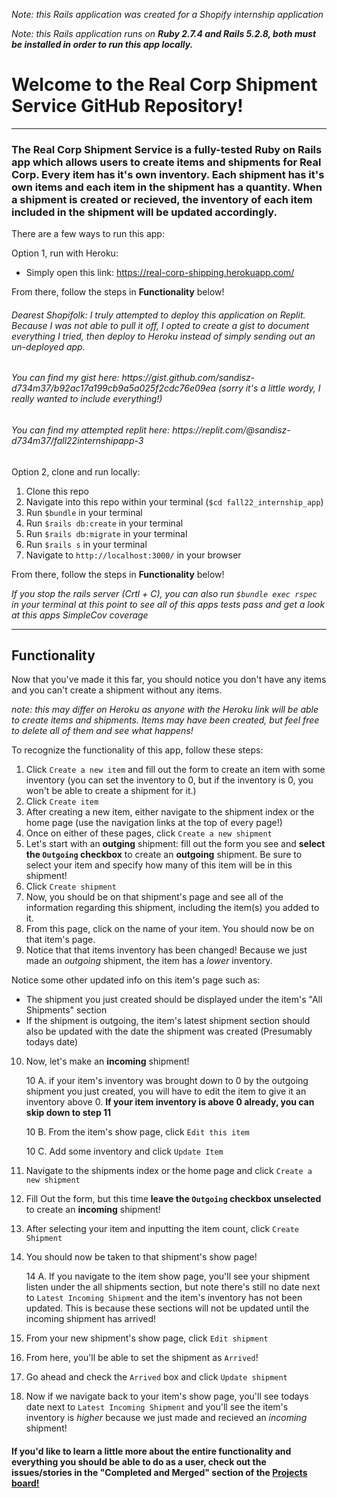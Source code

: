 _Note: this Rails application was created for a Shopify internship application_

_Note: this Rails application runs on **Ruby 2.7.4 and Rails 5.2.8, both must be installed in order to run this app locally.**_

<h1>Welcome to the Real Corp Shipment Service GitHub Repository!</h1>
<hr>
<h3>The Real Corp Shipment Service is a fully-tested Ruby on Rails app which allows users to create items and shipments for Real Corp. Every item has it's own inventory. Each shipment has it's own items and each item in the shipment has a quantity. When a shipment is created or recieved, the inventory of each item included in the shipment will be updated accordingly.</h3>



There are a few ways to run this app:

Option 1, run with Heroku:

  -  Simply open this link: https://real-corp-shipping.herokuapp.com/
  
  From there, follow the steps in __Functionality__ below!
  
<h6>Dearest Shopifolk: I truly attempted to deploy this application on Replit. Because I was not able to pull it off, I opted to create a gist to document everything I tried, then deploy to Heroku instead of simply sending out an un-deployed app.</h6>
<h6>You can find my gist here: https://gist.github.com/sandisz-d734m37/b92ac17a199cb9a5a025f2cdc76e09ea (sorry it's a little wordy, I really wanted to include everything!)</h6>
<h6>You can find my attempted replit here: https://replit.com/@sandisz-d734m37/fall22internshipapp-3</h6>
  
Option 2, clone and run locally:
 1. Clone this repo
 2. Navigate into this repo within your terminal (`$cd fall22_internship_app`)
 3. Run `$bundle` in your terminal
 4. Run `$rails db:create` in your terminal
 5. Run `$rails db:migrate` in your terminal
 6. Run `$rails s` in your terminal
 7. Navigate to `http://localhost:3000/` in your browser

From there, follow the steps in __Functionality__ below!

_If you stop the rails server (Crtl + C), you can also run `$bundle exec rspec` in your terminal at this point to see all of this apps tests pass and get a look at this apps SimpleCov coverage_
   

<hr>

<h2>Functionality</h2>

Now that you've made it this far, you should notice you don't have any items and you can't create a shipment without any items.

_note: this may differ on Heroku as anyone with the Heroku link will be able to create items and shipments. Items may have been created, but feel free to delete all of them and see what happens!_

To recognize the functionality of this app, follow these steps:
  1. Click `Create a new item` and fill out the form to create an item with some inventory (you can set the inventory to 0, but if the inventory is 0, you won't be able to create a shipment for it.)
  2. Click `Create item`
  3. After creating a new item, either navigate to the shipment index or the home page (use the navigation links at the top of every page!)
  4. Once on either of these pages, click `Create a new shipment` 
  5. Let's start with an __outging__ shipment: fill out the form you see and __select the `Outgoing` checkbox__ to create an __outgoing__ shipment. 
Be sure to select your item and specify how many of this item will be in this shipment!
  6. Click `Create shipment`
  7. Now, you should be on that shipment's page and see all of the information regarding this shipment, including the item(s) you added to it.
  8. From this page, click on the name of your item. You should now be on that item's page.
  9. Notice that that items inventory has been changed! Because we just made an _outgoing_ shipment, the item has a _lower_ inventory.

Notice some other updated info on this item's page such as: 
- The shipment you just created should be displayed under the item's "All Shipments" section
- If the shipment is outgoing, the item's latest shipment section should also be updated with the date the shipment was created (Presumably todays date)

10. Now, let's make an __incoming__ shipment! 
    
    10 A. if your item's inventory was brought down to 0 by the outgoing shipment you just created, you will have to edit the item to give it an inventory above 0. __If your item inventory is above 0 already, you can skip down to step 11__
    
    10 B. From the item's show page, click `Edit this item`
    
    10 C. Add some inventory and click `Update Item`
    
11. Navigate to the shipments index or the home page and click `Create a new shipment`
12. Fill Out the form, but this time __leave the `Outgoing` checkbox unselected__ to create an __incoming__ shipment!
13. After selecting your item and inputting the item count, click `Create Shipment`
14. You should now be taken to that shipment's show page! 
    
    14 A. If you navigate to the item show page, you'll see your shipment listen under the all shipments section, but note there's still no date next to `Latest Incoming Shipment` and the item's inventory has not been updated. This is because these sections will not be updated until the incoming shipment has arrived!
15. From your new shipment's show page, click `Edit shipment`
16. From here, you'll be able to set the shipment as `Arrived`!
17. Go ahead and check the `Arrived` box and click `Update shipment`
18. Now if we navigate back to your item's show page, you'll see todays date next to `Latest Incoming Shipment` and you'll see the item's inventory is _higher_ because we just made and recieved an _incoming_ shipment!
    


<h4>If you'd like to learn a little more about the entire functionality and everything you should be able to do as a user, check out the issues/stories in the "Completed and Merged" section of the <a href="https://github.com/sandisz-d734m37/fall22_internship_app/projects/1">Projects board!</a></h4>
